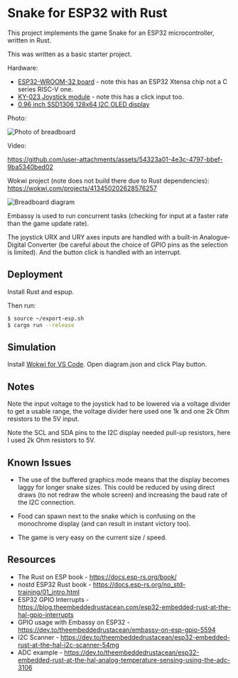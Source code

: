 # Snake for ESP32 with Rust

This project implements the game Snake for an ESP32 microcontroller,
written in Rust.

This was written as a basic starter project.

Hardware:
- [ESP32-WROOM-32 board](https://www.az-delivery.de/en/products/esp32-developmentboard) - note this has an ESP32 Xtensa chip not a C series RISC-V one.
- [KY-023 Joystick module](https://www.az-delivery.de/en/products/joystick-modul) - note this has a click input too.
- [0.96 inch SSD1306 128x64 I2C OLED display](https://www.az-delivery.de/en/products/0-96zolldisplay)

Photo:

![Photo of breadboard](./breadboardphoto_small.jpg)

Video:

https://github.com/user-attachments/assets/54323a01-4e3c-4797-bbef-9ba5340bed02

Wokwi project (note does not build there due to Rust dependencies): https://wokwi.com/projects/413450202628576257

![Breadboard diagram](./diagram.png)

Embassy is used to run concurrent tasks (checking for input at a faster
rate than the game update rate).

The joystick URX and URY axes inputs are handled with a built-in
Analogue-Digital Converter (be careful about the choice of GPIO pins as
the selection is limited). And the button click is handled with an
interrupt.

## Deployment

Install Rust and espup.

Then run:

```bash
$ source ~/export-esp.sh
$ cargo run --release
```

## Simulation

Install [Wokwi for VS Code](https://docs.wokwi.com/vscode/getting-started/).
Open diagram.json and click Play button.

## Notes

Note the input voltage to the joystick had to be lowered via a voltage
divider to get a usable range, the voltage divider here used one 1k and
one 2k Ohm resistors to the 5V input.

Note the SCL and SDA pins to the I2C display needed pull-up resistors,
here I used 2k Ohm resistors to 5V.

## Known Issues

- The use of the buffered graphics mode means that the display becomes
  laggy for longer snake sizes. This could be reduced by using direct
  draws (to not redraw the whole screen) and increasing the baud rate of
  the I2C connection.

- Food can spawn next to the snake which is confusing on the monochrome
  display (and can result in instant victory too).

- The game is very easy on the current size / speed.

## Resources

- The Rust on ESP book - https://docs.esp-rs.org/book/
- nostd ESP32 Rust book - https://docs.esp-rs.org/no_std-training/01_intro.html
- ESP32 GPIO Interrupts - https://blog.theembeddedrustacean.com/esp32-embedded-rust-at-the-hal-gpio-interrupts
- GPIO usage with Embassy on ESP32 - https://dev.to/theembeddedrustacean/embassy-on-esp-gpio-5594
- I2C Scanner - https://dev.to/theembeddedrustacean/esp32-embedded-rust-at-the-hal-i2c-scanner-54mg
- ADC example - https://dev.to/theembeddedrustacean/esp32-embedded-rust-at-the-hal-analog-temperature-sensing-using-the-adc-3106

